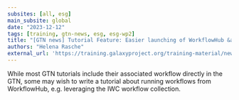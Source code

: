 ```yaml
---
subsites: [all, esg]
main_subsite: global
date: "2023-12-12"
tags: [training, gtn-news, esg, esg-wp2]
title: "[GTN news] Tutorial Feature: Easier launching of WorkflowHub &amp; Dockstore Workflows"
authors: "Helena Rasche"
external_url: 'https://training.galaxyproject.org/training-material/news/2023/12/12/tutorial-run-wfh-ds.html'
---
```


While most GTN tutorials include their associated workflow directly in the GTN, some may wish to write a tutorial about running workflows from WorkflowHub, e.g. leveraging the IWC workflow collection.

